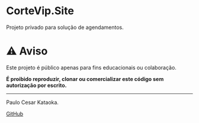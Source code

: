 # CorteVip.Site

Projeto privado para solução de agendamentos.

# ⚠️ Aviso

Este projeto é público apenas para fins educacionais ou colaboração.

**É proibido reproduzir, clonar ou comercializar este código sem autorização por escrito.**


---
Paulo Cesar Kataoka.
  
[GitHub](https://github.com/paulokataoka)


